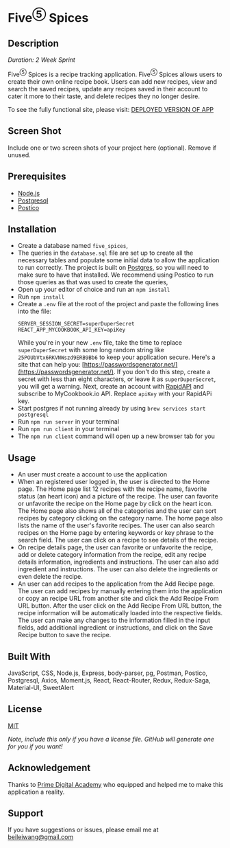 # Five<sup>⑤</sup> Spices

## Description

_Duration: 2 Week Sprint_

Five<sup>⑤</sup> Spices is a recipe tracking application. Five<sup>⑤</sup> Spices allows users to create their own online recipe book. Users can add new recipes, view and search the saved recipes, update any recipes saved in their account to cater it more to their taste, and delete recipes they no longer desire.

To see the fully functional site, please visit: [DEPLOYED VERSION OF APP](https://five-spices-solo-project.herokuapp.com/#/login)

## Screen Shot

Include one or two screen shots of your project here (optional). Remove if unused.

## Prerequisites

- [Node.js](https://nodejs.org/en/)
- [Postgresql](https://www.postgresql.org/download/)
- [Postico](https://eggerapps.at/postico/)

## Installation

- Create a database named `five_spices`,
- The queries in the `database.sql` file are set up to create all the necessary tables and populate some initial data to allow the application to run correctly. The project is built on [Postgres](https://www.postgresql.org/download/), so you will need to make sure to have that installed. We recommend using Postico to run those queries as that was used to create the queries,
- Open up your editor of choice and run an `npm install`
- Run `npm install`
- Create a `.env` file at the root of the project and paste the following lines into the file:
  ```
  SERVER_SESSION_SECRET=superDuperSecret
  REACT_APP_MYCOOKBOOK_API_KEY=apiKey
  ```
  While you're in your new `.env` file, take the time to replace `superDuperSecret` with some long random string like `25POUbVtx6RKVNWszd9ERB9Bb6` to keep your application secure. Here's a site that can help you: [https://passwordsgenerator.net/](https://passwordsgenerator.net/). If you don't do this step, create a secret with less than eight characters, or leave it as `superDuperSecret`, you will get a warning.
  Next, create an account with [RapidAPI](https://rapidapi.com/) and subscribe to MyCookbook.io API. Replace `apiKey` with your RapidAPi key.
- Start postgres if not running already by using `brew services start postgresql`
- Run `npm run server` in your terminal
- Run `npm run client` in your terminal
- The `npm run client` command will open up a new browser tab for you

## Usage

- An user must create a account to use the application
- When an registered user logged in, the user is directed to the Home page. The Home page list 12 recipes with the recipe name, favorite status (an heart icon) and a picture of the recipe. The user can favorite or unfavorite the recipe on the Home page by click on the heart icon. The Home page also shows all of the categories and the user can sort recipes by category clicking on the category name. The home page also lists the name of the user's favorite recipes. The user can also search recipes on the Home page by entering keywords or key phrase to the search field. The user can click on a recipe to see details of the recipe.
- On recipe details page, the user can favorite or unfavorite the recipe, add or delete category information from the recipe, edit any recipe details information, ingredients and instructions. The user can also add ingredient and instructions. The user can also delete the ingredients or even delete the recipe.
- An user can add recipes to the application from the Add Recipe page. The user can add recipes by manually entering them into the application or copy an recipe URL from another site and click the Add Recipe From URL button. After the user click on the Add Recipe From URL button, the recipe information will be automatically loaded into the respective fields. The user can make any changes to the information filled in the input fields, add additional ingredient or instructions, and click on the Save Recipe button to save the recipe.

## Built With

JavaScript, CSS, Node.js, Express, body-parser, pg, Postman, Postico, Postgresql, Axios, Moment.js, React, React-Router, Redux, Redux-Saga, Material-UI, SweetAlert

## License

[MIT](https://choosealicense.com/licenses/mit/)

_Note, include this only if you have a license file. GitHub will generate one for you if you want!_

## Acknowledgement

Thanks to [Prime Digital Academy](www.primeacademy.io) who equipped and helped me to make this application a reality.

## Support

If you have suggestions or issues, please email me at [beileiwang@gmail.com](beileiwang@gmail.com)
